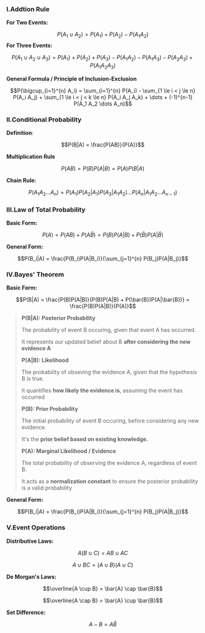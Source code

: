 ### I.Addtion Rule

**For Two Events:**

$$P(A_1 \cup A_2) = P(A_1) + P(A_2) - P(A_1 A_2)$$
**For Three Events:**

$$P(A_1 \cup A_2 \cup A_3) = P(A_1) + P(A_2) + P(A_3) - P(A_1 A_2) - P(A_1 A_3) - P(A_2 A_3) + P(A_1 A_2 A_3)$$

**General Formula / Principle of Inclusion-Exclusion**

$$P(\bigcup_{i=1}^{n} A_i) = \sum_{i=1}^{n} P(A_i) - \sum_{1 \le i < j \le n} P(A_i A_j) + \sum_{1 \le i < j < k \le n} P(A_i A_j A_k) + \dots + (-1)^{n-1} P(A_1 A_2 \dots A_n)$$


### II.Conditional Probability

**Definition**:

$$P(B|A) = \frac{P(AB)}{P(A)}$$

**Multiplication Rule**

$$P(AB) = P(B)P(A|B) = P(A)P(B|A)$$

**Chain Rule:**

$$P(A_1 A_2 \dots A_n) = P(A_1)P(A_2|A_1)P(A_3|A_1 A_2) \dots P(A_n|A_1 A_2 \dots A_{n-1})$$

### III.Law of Total Probability

**Basic Form:**

$$P(A) = P(AB) + P(A\bar{B}) = P(B)P(A|B) + P(\bar{B})P(A|\bar{B})$$

**General Form:**

$$P(B_i|A) = \frac{P(B_i)P(A|B_i)}{\sum_{j=1}^{n} P(B_j)P(A|B_j)}$$

### IV.Bayes' Theorem

**Basic Form:**

$$P(B|A) = \frac{P(B)P(A|B)}{P(B)P(A|B) + P(\bar{B})P(A|\bar{B})} = \frac{P(B)P(A|B)}{P(A)}$$

>**P(B|A): Posterior Probability**
>
>The probability of event B occuring, given that event A has occurred.
>
>It represents our updated belief about B **after considering the new evidence A**
>
>**P(A|B): Likelihood**
>
>The probability of obseving the evidence A, given that the hypothesis B is true.
>
>It quantifies **how likely the evidence is**, assuming the event has occurred
>
>**P(B): Prior Probability**
>
>The initial probability of event B occuring, before considering any new evidence.
>
>It's the **prior belief based on existing knowledge.**
>
>**P(A): Marginal Likelihood / Evidence**
>
>The total probability of observing the evidence A, regardless of event B.
>
>It acts as a **normalization constant** to ensure the posterior probability is a valid probability


**General Form:**

$$P(B_i|A) = \frac{P(B_i)P(A|B_i)}{\sum_{j=1}^{n} P(B_j)P(A|B_j)}$$

### V.Event Operations

**Distributive Laws:**

$$A(B \cup C) = AB \cup AC$$

$$A \cup BC = (A \cup B)(A \cup C)$$

**De Morgan's Laws:**

$$\overline{A \cup B} = \bar{A} \cap \bar{B}$$

$$\overline{A \cap B} = \bar{A} \cup \bar{B}$$

**Set Difference:**

$$A - B = A\bar{B}$$